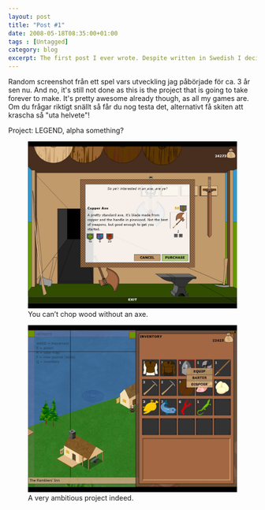```yaml
---
layout: post
title: "Post #1"
date: 2008-05-18T08:35:00+01:00
tags : [Untagged]
category: blog
excerpt: The first post I ever wrote. Despite written in Swedish I decided to transfer it and its pictures across to the new Github+Jekyll combo for archival purposes.
---
```

Random screenshot från ett spel vars utveckling jag påbörjade för ca. 3 år sen nu. And no, it's still not done as this is the project that is going to take forever to make. It's pretty awesome already though, as all my games are. Om du frågar riktigt snällt så får du nog testa det, alternativt få skiten att krascha så "uta helvete"!

Project: LEGEND, alpha something?

<figure>
	<img src="/assets/posts/2008/may/post-no-1/buying-from-blacksmith.jpg" alt="Player purchasing items from the Blacksmith">
	<figcaption>You can’t chop wood without an axe.</figcaption>
</figure>

<figure>
	<img src="/assets/posts/2008/may/post-no-1/inventory.jpg" alt="Player Inventory Screen">
	<figcaption>A very ambitious project indeed.</figcaption>
</figure>
